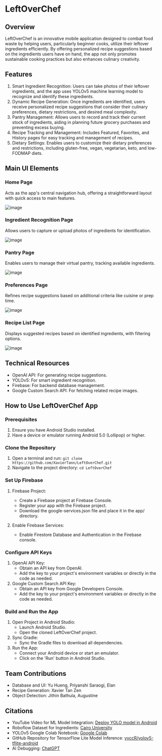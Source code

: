# LeftOverChef
## Overview
LeftOverChef is an innovative mobile application designed to combat food waste by helping users, particularly beginner cooks, utilize their leftover ingredients efficiently. By offering personalized recipe suggestions based on the ingredients users have on hand, the app not only promotes sustainable cooking practices but also enhances culinary creativity.

## Features
1. Smart Ingredient Recognition: Users can take photos of their leftover ingredients, and the app uses YOLOv5 machine learning model to recognize and identify these ingredients.
2. Dynamic Recipe Generation: Once ingredients are identified, users receive personalized recipe suggestions that consider their culinary preferences, dietary restrictions, and desired meal complexity.
3. Pantry Management: Allows users to record and track their current stock of ingredients, aiding in planning future grocery purchases and preventing excess buying.
4. Recipe Tracking and Management: Includes Featured, Favorites, and History pages for easy tracking and management of recipes.
5. Dietary Settings: Enables users to customize their dietary preferences and restrictions, including gluten-free, vegan, vegetarian, keto, and low-FODMAP diets.

## Main UI Elements
### Home Page
Acts as the app's central navigation hub, offering a straightforward layout with quick access to main features. 

![image](https://github.com/JithinBathula/LeftOverChef/assets/90094241/e6680f8a-2334-4851-a6bf-dcac31c23f96)
### Ingredient Recognition Page
Allows users to capture or upload photos of ingredients for identification. 

![image](https://github.com/JithinBathula/LeftOverChef/assets/90094241/e451e549-7519-4044-b0c4-5b695c133f22)

### Pantry Page
Enables users to manage their virtual pantry, tracking available ingredients. 

![image](https://github.com/JithinBathula/LeftOverChef/assets/90094241/de5173d7-87ef-4179-8257-1a089611f7f5)

### Preferences Page
Refines recipe suggestions based on additional criteria like cuisine or prep time. 

![image](https://github.com/JithinBathula/LeftOverChef/assets/90094241/4b7fedc8-17c7-492d-b667-52f445dd3600)
### Recipe List Page
Displays suggested recipes based on identified ingredients, with filtering options.

![image](https://github.com/JithinBathula/LeftOverChef/assets/90094241/cbce7afc-473f-4f17-8336-475af4d59bfb)

## Technical Resources
 - OpenAI API: For generating recipe suggestions.
 - YOLOv5: For smart ingredient recognition.
 - Firebase: For backend database management.
 - Google Custom Search API: For fetching related recipe images.

## How to Use LeftOverChef App
### Prerequisites
1. Ensure you have Android Studio installed.
2.  Have a device or emulator running Android 5.0 (Lollipop) or higher.
### Clone the Repository
1.  Open a terminal and run:
`git clone https://github.com/XavierTann/LeftOverChef.git`
2.  Navigate to the project directory:
`cd LeftOverChef`
### Set Up Firebase
1. Firebase Project:

   - Create a Firebase project at Firebase Console.
   - Register your app with the Firebase project.
   - Download the google-services.json file and place it in the app/ directory.
2. Enable Firebase Services:
   - Enable Firestore Database and Authentication in the Firebase console.

### Configure API Keys
1. OpenAI API Key:
   - Obtain an API key from OpenAI.
   - Add the key to your project's environment variables or directly in the code as needed.
2. Google Custom Search API Key:
   - Obtain an API key from Google Developers Console.
   - Add the key to your project's environment variables or directly in the code as needed.

### Build and Run the App
1. Open Project in Android Studio:
   - Launch Android Studio.
   - Open the cloned LeftOverChef project.
2. Sync Gradle:
   - Sync the Gradle files to download all dependencies.
3. Run the App:
   - Connect your Android device or start an emulator.
   - Click on the 'Run' button in Android Studio.
   
## Team Contributions
 - Database and UI: Yu Hueng, Priyanshi Saraogi, Elan
 - Recipe Generation: Xavier Tan Zen
 - Object Detection: Jithin Bathula, Augustine

## Citations
 - YouTube Video for ML Model Integration: [Deploy YOLO model in Android](https://www.youtube.com/watch?v=aLgF--7aNNc&t=671s)
 - Roboflow Dataset for Ingredients: [Cairo University](https://universe.roboflow.com/cairo-university-evqqa/food-azc1s)
 - YOLOv5 Google Colab Notebook: [Google Colab](https://colab.research.google.com/drive/1gDZ2xcTOgR39tGGs-EZ6i3RTs16wmzZQ)
 - GitHub Repository for TensorFlow Lite Model Inference: [yyccR/yolov5-tflite-android](https://github.com/yyccR/yolov5-tflite-android/tree/master)
 - AI Debugging: [ChatGPT](https://chatgpt.com/?oai-dm=1)
